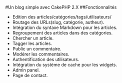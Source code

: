 #Un blog simple avec CakePHP 2.X
##Fonctionnalités
* Edition des articles/catégories/tags/utilisateurs/
* Routage des URLs(slug, catégorie, autheur).
* Intégration du syntaxe Markdown pour les articles.
* Regroupement des articles dans des catégories.
* Chercher un article.
* Tagger les articles.
* Public un commentaire.
* Modérer les commentaires.
* Authentification des utilisateurs.
* Intégration du système de cache pour les widgets.
* Admin panel.
* Page de contact.